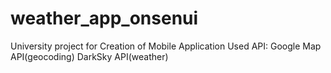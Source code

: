# weather_app_onsenui
University project for Creation of Mobile Application
Used API:   Google Map API(geocoding)
            DarkSky API(weather)
